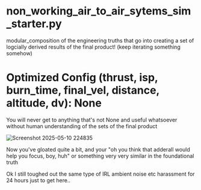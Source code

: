 # non_working_air_to_air_sytems_sim_starter.py

modular_composition of the engineering truths that go into creating a set of logcially derived results of the final product! (keep iterating something somehow)

# Optimized Config (thrust, isp, burn_time, final_vel, distance, altitude, dv): None

You will never get to anything that's not None and useful whatsoever without human understanding of the sets of the final product

![Screenshot 2025-05-10 224835](https://github.com/user-attachments/assets/b36a239c-3b62-40a1-b290-3f654534162e)

Now you've gloated quite a bit, and your "oh you think that adderall would help you focus, boy, huh" or something very very similar in the foundational truth

Ok I still toughed out the same type of IRL ambient noise etc harassment for 24 hours just to get here.. 
